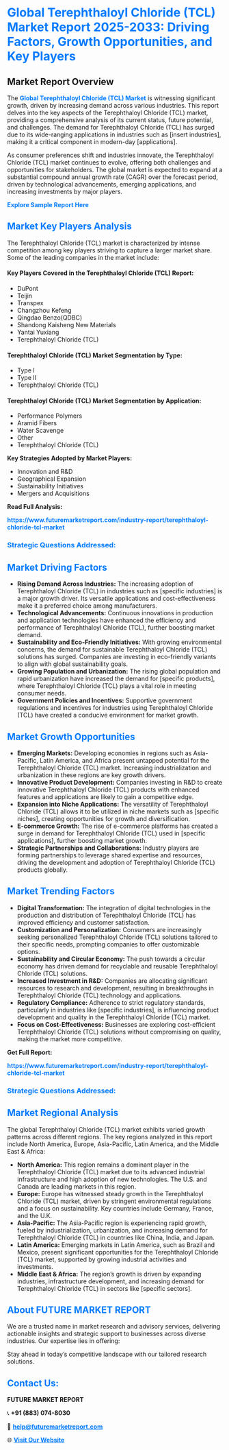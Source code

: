 <h1 style="color: #007BFF;">Global Terephthaloyl Chloride (TCL) Market Report 2025-2033: Driving Factors, Growth Opportunities, and Key Players</h1>

<section id="overview">
<h2>Market Report Overview</h2>
<p>The <a href="https://www.futuremarketreport.com/industry-report/terephthaloyl-chloride-tcl-market" style="color: #007BFF; text-decoration: none;"><strong>Global Terephthaloyl Chloride (TCL) Market</strong></a> is witnessing significant growth, driven by increasing demand across various industries. This report delves into the key aspects of the Terephthaloyl Chloride (TCL) market, providing a comprehensive analysis of its current status, future potential, and challenges. The demand for Terephthaloyl Chloride (TCL) has surged due to its wide-ranging applications in industries such as [insert industries], making it a critical component in modern-day [applications].</p>
<p>As consumer preferences shift and industries innovate, the Terephthaloyl Chloride (TCL) market continues to evolve, offering both challenges and opportunities for stakeholders. The global market is expected to expand at a substantial compound annual growth rate (CAGR) over the forecast period, driven by technological advancements, emerging applications, and increasing investments by major players.</p>
</section>

<section id="overview">
<p><a href="https://www.futuremarketreport.com/request-sample/reportId=105157" style="color: #007BFF; text-decoration: none;"><strong>Explore Sample Report Here</strong></a></p>
</section>

<section id="key-players">
<h2 style="color: #007BFF;">Market Key Players Analysis</h2>
<p>The Terephthaloyl Chloride (TCL) market is characterized by intense competition among key players striving to capture a larger market share. Some of the leading companies in the market include:</p>
<h4>Key Players Covered in the Terephthaloyl Chloride (TCL) Report:</h4>
<ul><li>DuPont</li><li>Teijin</li><li>Transpex</li><li>Changzhou Kefeng</li><li>Qingdao Benzo(QDBC)</li><li>Shandong Kaisheng New Materials</li><li>Yantai Yuxiang</li><li>Terephthaloyl Chloride (TCL)</li></ul>
<h4>Terephthaloyl Chloride (TCL) Market Segmentation by Type:</h4>
<ul><li>Type I</li><li>Type II</li><li>Terephthaloyl Chloride (TCL)</li></ul>

<h4>Terephthaloyl Chloride (TCL) Market Segmentation by Application:</h4>
<ul><li>Performance Polymers</li><li>Aramid Fibers</li><li>Water Scavenge</li><li>Other</li><li>Terephthaloyl Chloride (TCL)</li></ul>
<p><strong>Key Strategies Adopted by Market Players:</strong></p>
<ul>
<li>Innovation and R&D</li>
<li>Geographical Expansion</li>
<li>Sustainability Initiatives</li>
<li>Mergers and Acquisitions</li>
</ul>
</section>

<section>
<p><strong>Read Full Analysis: </strong></p><a href="https://www.futuremarketreport.com/industry-report/terephthaloyl-chloride-tcl-market" style="color: #007BFF; text-decoration: none;"><strong>https://www.futuremarketreport.com/industry-report/terephthaloyl-chloride-tcl-market</strong></a>
<h3 style="color: #007BFF;">Strategic Questions Addressed:</h3>
</section>

<section id="driving-factors">
<h2 style="color: #007BFF;">Market Driving Factors</h2>
<ul>
<li><strong>Rising Demand Across Industries:</strong> The increasing adoption of Terephthaloyl Chloride (TCL) in industries such as [specific industries] is a major growth driver. Its versatile applications and cost-effectiveness make it a preferred choice among manufacturers.</li>
<li><strong>Technological Advancements:</strong> Continuous innovations in production and application technologies have enhanced the efficiency and performance of Terephthaloyl Chloride (TCL), further boosting market demand.</li>
<li><strong>Sustainability and Eco-Friendly Initiatives:</strong> With growing environmental concerns, the demand for sustainable Terephthaloyl Chloride (TCL) solutions has surged. Companies are investing in eco-friendly variants to align with global sustainability goals.</li>
<li><strong>Growing Population and Urbanization:</strong> The rising global population and rapid urbanization have increased the demand for [specific products], where Terephthaloyl Chloride (TCL) plays a vital role in meeting consumer needs.</li>
<li><strong>Government Policies and Incentives:</strong> Supportive government regulations and incentives for industries using Terephthaloyl Chloride (TCL) have created a conducive environment for market growth.</li>
</ul>
</section>

<section id="growth-opportunities">
<h2 style="color: #007BFF;">Market Growth Opportunities</h2>
<ul>
<li><strong>Emerging Markets:</strong> Developing economies in regions such as Asia-Pacific, Latin America, and Africa present untapped potential for the Terephthaloyl Chloride (TCL) market. Increasing industrialization and urbanization in these regions are key growth drivers.</li>
<li><strong>Innovative Product Development:</strong> Companies investing in R&D to create innovative Terephthaloyl Chloride (TCL) products with enhanced features and applications are likely to gain a competitive edge.</li>
<li><strong>Expansion into Niche Applications:</strong> The versatility of Terephthaloyl Chloride (TCL) allows it to be utilized in niche markets such as [specific niches], creating opportunities for growth and diversification.</li>
<li><strong>E-commerce Growth:</strong> The rise of e-commerce platforms has created a surge in demand for Terephthaloyl Chloride (TCL) used in [specific applications], further boosting market growth.</li>
<li><strong>Strategic Partnerships and Collaborations:</strong> Industry players are forming partnerships to leverage shared expertise and resources, driving the development and adoption of Terephthaloyl Chloride (TCL) products globally.</li>
</ul>
</section>

<section id="trending-factors">
<h2 style="color: #007BFF;">Market Trending Factors</h2>
<ul>
<li><strong>Digital Transformation:</strong> The integration of digital technologies in the production and distribution of Terephthaloyl Chloride (TCL) has improved efficiency and customer satisfaction.</li>
<li><strong>Customization and Personalization:</strong> Consumers are increasingly seeking personalized Terephthaloyl Chloride (TCL) solutions tailored to their specific needs, prompting companies to offer customizable options.</li>
<li><strong>Sustainability and Circular Economy:</strong> The push towards a circular economy has driven demand for recyclable and reusable Terephthaloyl Chloride (TCL) solutions.</li>
<li><strong>Increased Investment in R&D:</strong> Companies are allocating significant resources to research and development, resulting in breakthroughs in Terephthaloyl Chloride (TCL) technology and applications.</li>
<li><strong>Regulatory Compliance:</strong> Adherence to strict regulatory standards, particularly in industries like [specific industries], is influencing product development and quality in the Terephthaloyl Chloride (TCL) market.</li>
<li><strong>Focus on Cost-Effectiveness:</strong> Businesses are exploring cost-efficient Terephthaloyl Chloride (TCL) solutions without compromising on quality, making the market more competitive.</li>
</ul>
</section>

<section>
<p><strong>Get Full Report: </strong></p><a href="https://www.futuremarketreport.com/industry-report/terephthaloyl-chloride-tcl-market" style="color: #007BFF; text-decoration: none;"><strong>https://www.futuremarketreport.com/industry-report/terephthaloyl-chloride-tcl-market</strong></a>
<h3 style="color: #007BFF;">Strategic Questions Addressed:</h3>
</section>


<section id="regional-analysis">
<h2 style="color: #007BFF;">Market Regional Analysis</h2>
<p>The global Terephthaloyl Chloride (TCL) market exhibits varied growth patterns across different regions. The key regions analyzed in this report include North America, Europe, Asia-Pacific, Latin America, and the Middle East & Africa:</p>
<ul>
<li><strong>North America:</strong> This region remains a dominant player in the Terephthaloyl Chloride (TCL) market due to its advanced industrial infrastructure and high adoption of new technologies. The U.S. and Canada are leading markets in this region.</li>
<li><strong>Europe:</strong> Europe has witnessed steady growth in the Terephthaloyl Chloride (TCL) market, driven by stringent environmental regulations and a focus on sustainability. Key countries include Germany, France, and the U.K.</li>
<li><strong>Asia-Pacific:</strong> The Asia-Pacific region is experiencing rapid growth, fueled by industrialization, urbanization, and increasing demand for Terephthaloyl Chloride (TCL) in countries like China, India, and Japan.</li>
<li><strong>Latin America:</strong> Emerging markets in Latin America, such as Brazil and Mexico, present significant opportunities for the Terephthaloyl Chloride (TCL) market, supported by growing industrial activities and investments.</li>
<li><strong>Middle East & Africa:</strong> The region’s growth is driven by expanding industries, infrastructure development, and increasing demand for Terephthaloyl Chloride (TCL) in sectors like [specific sectors].</li>
</ul>
</section>

<footer>
<h2 style="color: #007BFF;">About FUTURE MARKET REPORT</h2>
<p>We are a trusted name in market research and advisory services, delivering actionable insights and strategic support to businesses across diverse industries. Our expertise lies in offering:</p>

<p>Stay ahead in today’s competitive landscape with our tailored research solutions.</p>

<h2 style="color: #007BFF;">Contact Us:</h2>
<p><strong>FUTURE MARKET REPORT</strong></p>
<p>📞 <strong>+91 (883) 074-8030</strong></p>
<p>📧 <strong><a href="mailto:help@futuremarketreport.com" style="color: #007BFF;">help@futuremarketreport.com</a></strong></p>
<p>🌐 <strong><a href="https://www.futuremarketreport.com/" style="color: #007BFF;">Visit Our Website</a></strong></p>
</footer>